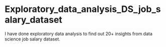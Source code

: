 # Exploratory_data_analysis_DS_job_salary_dataset
I have done exploratory data analysis to find out 20+ insights from data science job salary dataset.
